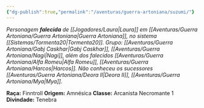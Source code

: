 ```yaml
---
{"dg-publish":true,"permalink":"/aventuras/guerra-artoniana/suzumi/"}
---
```


*Personagem **falecida** de [[Jogadores/Laura\|Laura]] em [[Aventuras/Guerra Artoniana/Guerra Artoniana\|Guerra Artoniana]], no sistema [[Sistemas/Tormenta20\|Tormenta20]].*
*Grupo:  [[Aventuras/Guerra Artoniana/Gabj Caskhar\|Gabj Caskhar]], [[Aventuras/Guerra Artoniana/Nagi\|Nagi]], além dos falecidos [[Aventuras/Guerra Artoniana/Alfa Romeu\|Alfa Romeu]], [[Aventuras/Guerra Artoniana/Harcos\|Harcos]].
Não conheceu os sucessores [[Aventuras/Guerra Artoniana/Deora II\|Deora II]], [[Aventuras/Guerra Artoniana/Mya\|Mya]].*

**Raça:** Finntroll
**Origem:** Amnésica
**Classe:** Arcanista Necromante 1
**Divindade:** Tenebra